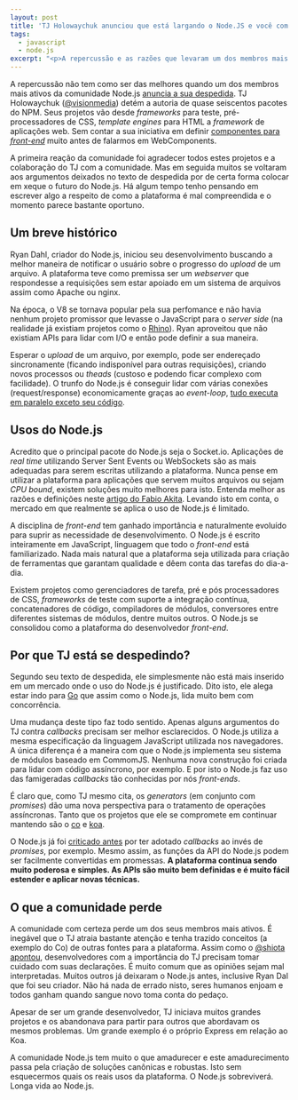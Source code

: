 ```yaml
---
layout: post
title: 'TJ Holowaychuk anunciou que está largando o Node.JS e você com isto?'
tags:
  - javascript
  - node.js
excerpt: "<p>A repercussão e as razões que levaram um dos membros mais importantes a abandonar o Node.js.</p>"
---
```


A repercussão não tem como ser das melhores quando um dos membros mais ativos da comunidade Node.js [anuncia a sua despedida](https://medium.com/code-adventures/farewell-node-js-4ba9e7f3e52b). TJ Holowaychuk ([@visionmedia](https://github.com/visionmedia)) detém a autoria de quase seiscentos pacotes do NPM. Seus projetos vão desde *frameworks* para teste, pré-processadores de CSS, *template engines* para HTML a *framework* de aplicações web. Sem contar a sua iniciativa em definir [componentes para *front-end*](https://github.com/component/component.io) muito antes de falarmos em WebComponents.

A primeira reação da comunidade foi agradecer todos estes projetos e a colaboração do TJ com a comunidade. Mas em seguida muitos se voltaram aos argumentos deixados no texto de despedida por de certa forma colocar em xeque o futuro do Node.js. Há algum tempo tenho pensando em escrever algo a respeito de como a plataforma é mal compreendida e o momento parece bastante oportuno.

## Um breve histórico

Ryan Dahl, criador do Node.js, iniciou seu desenvolvimento buscando a melhor maneira de notificar o usuário sobre o progresso do *upload* de um arquivo. A plataforma teve como premissa ser um *webserver* que respondesse a requisições sem estar apoiado em um sistema de arquivos assim como Apache ou nginx.

Na época, o V8 se tornava popular pela sua perfomance e não havia nenhum projeto promissor que levasse o JavaScript para o *server side* (na realidade já existiam projetos como o [Rhino](https://developer.mozilla.org/en-US/docs/Mozilla/Projects/Rhino)). Ryan aproveitou que não existiam APIs para lidar com I/O e então pode definir a sua maneira.

Esperar o *upload* de um arquivo, por exemplo, pode ser endereçado sincronamente (ficando indisponível para outras requisições), criando novos processos ou *theads* (custoso e podendo ficar complexo com facilidade). O trunfo do Node.js é conseguir lidar com várias conexões (request/response) economicamente graças ao *event-loop*, [tudo executa em paralelo exceto seu código](http://blog.mixu.net/2011/02/01/understanding-the-node-js-event-loop).

## Usos do Node.js

Acredito que o principal pacote do Node.js seja o Socket.io. Aplicações de *real time* utilizando Server Sent Events ou WebSockets são as mais adequadas para serem escritas utilizando a plataforma. Nunca pense em utilizar a plataforma para aplicações que servem muitos arquivos ou sejam *CPU bound*, existem soluções muito melhores para isto. Entenda melhor as razões e definições neste [artigo do Fabio Akita](http://www.akitaonrails.com/2013/12/23/solucoes-para-um-mundo-assincrono-concorrente). Levando isto em conta, o mercado em que realmente se aplica o uso de Node.js é limitado.

A disciplina de *front-end* tem ganhado importância e naturalmente evoluído para suprir as necessidade de desenvolvimento. O Node.js é escrito inteiramente em JavaScript, linguagem que todo o *front-end* está familiarizado. Nada mais natural que a plataforma seja utilizada para criação de ferramentas que garantam qualidade e dêem conta das tarefas do dia-a-dia.

Existem projetos como gerenciadores de tarefa, pré e pós processadores de CSS, *frameworks* de teste com suporte a integração contínua, concatenadores de código, compiladores de módulos, conversores entre diferentes sistemas de módulos, dentre muitos outros. O Node.js se consolidou como a plataforma do desenvolvedor *front-end*.

## Por que TJ está se despedindo?

Segundo seu texto de despedida, ele simplesmente não está mais inserido em um mercado onde o uso do Node.js é justificado. Dito isto, ele alega estar indo para [Go](https://code.google.com/p/go/) que assim como o Node.js, lida muito bem com concorrência.

Uma mudança deste tipo faz todo sentido. Apenas alguns argumentos do TJ contra *callbacks* precisam ser melhor esclarecidos. O Node.js utiliza a mesma especificação da linguagem JavaScript utilizada nos navegadores. A única diferença é a maneira com que o Node.js implementa seu sistema de módulos baseado em CommomJS. Nenhuma nova construção foi criada para lidar com código assíncrono, por exemplo. E por isto o Node.js faz uso das famigeradas *callbacks* tão conhecidas por nós *front-ends*.

É claro que, como TJ mesmo cita, os *generators* (em conjunto com *promises*) dão uma nova perspectiva para o tratamento de operações assíncronas. Tanto que os projetos que ele se compromete em continuar mantendo são o [co](https://github.com/visionmedia/co) e [koa](http://koajs.com).

O Node.js já foi [criticado antes](https://blog.jcoglan.com/2013/03/30/callbacks-are-imperative-promises-are-functional-nodes-biggest-missed-opportunity) por ter adotado *callbacks* ao invés de *promises*, por exemplo. Mesmo assim, as funções da API do Node.js podem ser facilmente convertidas em promessas. **A plataforma continua sendo muito poderosa e simples. As APIs são muito bem definidas e é muito fácil estender e aplicar novas técnicas.**

## O que a comunidade perde

A comunidade com certeza perde um dos seus membros mais ativos. É inegável que o TJ atraia bastante atenção e tenha trazido conceitos (a exemplo do Co) de outras fontes para a plataforma. Assim como o [@shiota apontou](https://twitter.com/shiota/status/485073199672360960), desenvolvedores com a importância do TJ precisam tomar cuidado com suas declarações. É muito comum que as opiniões sejam mal interpretadas. Muitos outros já deixaram o Node.js antes, inclusive Ryan Dal que foi seu criador. Não há nada de errado nisto, seres humanos enjoam e todos ganham quando sangue novo toma conta do pedaço.

Apesar de ser um grande desenvolvedor, TJ iniciava muitos grandes projetos e os abandonava para partir para outros que abordavam os mesmos problemas. Um grande exemplo é o próprio Express em relação ao Koa.

A comunidade Node.js tem muito o que amadurecer e este amadurecimento passa pela criação de soluções canônicas e robustas. Isto sem esquecermos quais os reais usos da plataforma. O Node.js sobreviverá. Longa vida ao Node.js.
